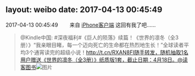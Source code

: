 layout: weibo
date: 2017-04-13 00:45:49
---
<meta name="referrer" content="no-referrer" />

2017-04-13 00:45:49  &nbsp;&nbsp;&nbsp;&nbsp;&nbsp;&nbsp; 来自 <a href="http://app.weibo.com/t/feed/9ksdit" rel="nofollow">iPhone客户端</a>
这回有我了吧……
>  @Kindle中国: #深夜福利#《巨人的陨落》续篇！《世界的凛冬（全3册）》“我亲眼目睹，每一个迈向死亡的生命都在热烈地生长！”全球读者平均3个通宵读完的超级小说！http://t.cn/RXAN8FI随手转发，随机抽取1名用户赠送《世界的凛冬（全3册）》纸质版1套，截止日期：4月18日。@读客图书 ​​​
>  ![图片](https://wx1.sinaimg.cn/large/c2719308ly1fej1kok72zj20af0dw75z.jpg)
